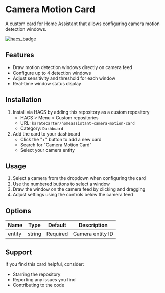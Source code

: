 # Camera Motion Card

A custom card for Home Assistant that allows configuring camera motion detection windows.

[![hacs_badge](https://img.shields.io/badge/HACS-Custom-orange.svg)](https://github.com/custom-components/hacs)

## Features

- Draw motion detection windows directly on camera feed
- Configure up to 4 detection windows
- Adjust sensitivity and threshold for each window
- Real-time window status display

## Installation

1. Install via HACS by adding this repository as a custom repository
   - HACS > Menu > Custom repositories
   - URL: `karatecarter/homeassistant-camera-motion-card`
   - Category: `Dashboard`
2. Add the card to your dashboard
   - Click the "+" button to add a new card
   - Search for "Camera Motion Card"
   - Select your camera entity

## Usage

1. Select a camera from the dropdown when configuring the card
2. Use the numbered buttons to select a window
3. Draw the window on the camera feed by clicking and dragging
4. Adjust settings using the controls below the camera feed

## Options

| Name | Type | Default | Description |
| ---- | ---- | ------- | ----------- |
| entity | string | Required | Camera entity ID |

## Support

If you find this card helpful, consider:
- Starring the repository
- Reporting any issues you find
- Contributing to the code